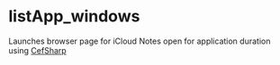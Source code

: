 # listApp_windows

Launches browser page for iCloud Notes open for application duration using [CefSharp](https://github.com/cefsharp/CefSharp)
